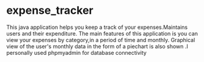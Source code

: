 # expense_tracker

This java application helps you keep a track of your expenses.Maintains users and their expenditure. The main features of this application is you can view your expenses by category,in a period of time and monthly. Graphical view of the user's monthly data in the form of a piechart is also shown .I personally used phpmyadmin for database connectivity
